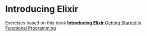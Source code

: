 # Introducing Elixir

Exercises based on this book [**Introducing Elixir** Getting Started in Functional Programming](http://shop.oreilly.com/product/0636920030584.do)
